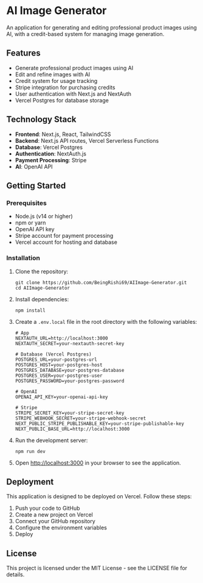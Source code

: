 # AI Image Generator

An application for generating and editing professional product images using AI, with a credit-based system for managing image generation.

## Features

- Generate professional product images using AI
- Edit and refine images with AI
- Credit system for usage tracking
- Stripe integration for purchasing credits
- User authentication with Next.js and NextAuth
- Vercel Postgres for database storage

## Technology Stack

- **Frontend**: Next.js, React, TailwindCSS
- **Backend**: Next.js API routes, Vercel Serverless Functions
- **Database**: Vercel Postgres
- **Authentication**: NextAuth.js
- **Payment Processing**: Stripe
- **AI**: OpenAI API

## Getting Started

### Prerequisites

- Node.js (v14 or higher)
- npm or yarn
- OpenAI API key
- Stripe account for payment processing
- Vercel account for hosting and database

### Installation

1. Clone the repository:
   ```
   git clone https://github.com/BeingRishi69/AIImage-Generator.git
   cd AIImage-Generator
   ```

2. Install dependencies:
   ```
   npm install
   ```

3. Create a `.env.local` file in the root directory with the following variables:
   ```
   # App
   NEXTAUTH_URL=http://localhost:3000
   NEXTAUTH_SECRET=your-nextauth-secret-key

   # Database (Vercel Postgres)
   POSTGRES_URL=your-postgres-url
   POSTGRES_HOST=your-postgres-host
   POSTGRES_DATABASE=your-postgres-database
   POSTGRES_USER=your-postgres-user
   POSTGRES_PASSWORD=your-postgres-password

   # OpenAI
   OPENAI_API_KEY=your-openai-api-key

   # Stripe
   STRIPE_SECRET_KEY=your-stripe-secret-key
   STRIPE_WEBHOOK_SECRET=your-stripe-webhook-secret
   NEXT_PUBLIC_STRIPE_PUBLISHABLE_KEY=your-stripe-publishable-key
   NEXT_PUBLIC_BASE_URL=http://localhost:3000
   ```

4. Run the development server:
   ```
   npm run dev
   ```

5. Open [http://localhost:3000](http://localhost:3000) in your browser to see the application.

## Deployment

This application is designed to be deployed on Vercel. Follow these steps:

1. Push your code to GitHub
2. Create a new project on Vercel
3. Connect your GitHub repository
4. Configure the environment variables
5. Deploy

## License

This project is licensed under the MIT License - see the LICENSE file for details. 